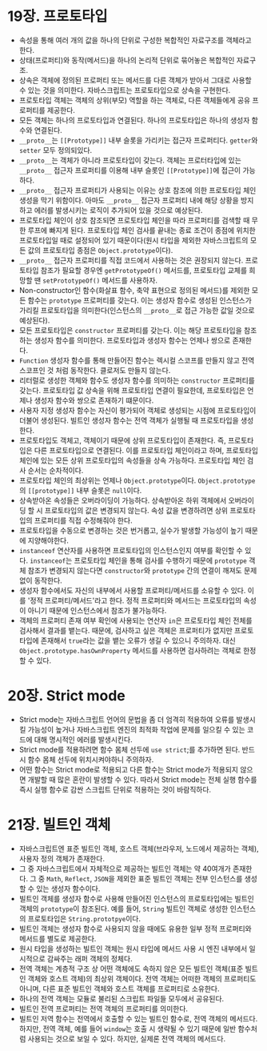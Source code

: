 # 19장. 프로토타입

-   속성을 통해 여러 개의 값을 하나의 단위로 구성한 복합적인 자료구조를 객체라고 한다.
-   상태(프로퍼티)와 동작(메서드)을 하나의 논리적 단위로 묶어놓은 복합적인 자료구조.
-   상속은 객체에 정의된 프로퍼티 또는 메서드를 다른 객체가 받아서 그대로 사용할 수 있는 것을 의미한다. 자바스크립트는 프로토타입으로 상속을 구현한다.
-   프로토타입 객체는 객체의 상위(부모) 역할을 하는 객체로, 다른 객체들에게 공유 프로퍼티를 제공한다.
-   모든 객체는 하나의 프로토타입과 연결된다. 하나의 프로토타입은 하나의 생성자 함수와 연결된다.
-   `__proto__`는 `[[Prototype]]` 내부 슬롯을 가리키는 접근자 프로퍼티다. `getter`와 `setter` 모두 정의되있다.
-   `__proto__`는 객체가 아니라 프로토타입이 갖는다. 객체는 프로터타입에 있는 `__proto__` 접근자 프로퍼티를 이용해 내부 슬롯인 `[[Prototype]]`에 접근이 가능하다.
-   `__proto__` 접근자 프로퍼티가 사용되는 이유는 상호 참조에 의한 프로토타입 체인 생성을 막기 위함이다. 아마도 `__proto__` 접근자 프로퍼티 내에 해당 상황을 방지하고 에러를 발생시키는 로직이 추가되어 있을 것으로 예상된다.
-   프로토타입 체인이 상호 참조되면 프로토타입 체인을 따라 프로퍼티를 검색할 때 무한 루프에 빠지게 된다. 프로토타입 체인 검사를 끝내는 종료 조건이 종점에 위치한 프로토타입일 때로 설정되어 있기 때문이다(원시 타입을 제외한 자바스크립트의 모든 값의 프로토타입 종점은 `Object.prototype`이다).
-   `__proto__` 접근자 프로퍼티를 직접 코드에서 사용하는 것은 권장되지 않는다. 프로토타입 참조가 필요할 경우엔 `getPrototypeOf()` 메서드를, 프로토타입 교체를 희망할 땐 `setPrototypeOf()` 메서드를 사용하자.
-   Non-constructor인 함수(화살표 함수, 축약 표현으로 정의된 메서드)를 제외한 모든 함수는 `prototype` 프로퍼티를 갖는다. 이는 생성자 함수로 생성된 인스턴스가 가리킬 프로토타입을 의미한다(인스턴스의 `__proto__`로 접근 가능한 값일 것으로 예상된다).
-   모든 프로토타입은 `constructor` 프로퍼티를 갖는다. 이는 해당 프로토타입을 참조하는 생성자 함수를 의미한다. 프로토타입과 생성자 함수는 언제나 쌍으로 존재한다.
-   `Function` 생성자 함수를 통해 만들어진 함수는 렉시컬 스코프를 만들지 않고 전역 스코프인 것 처럼 동작한다. 클로저도 만들지 않는다.
-   리터럴로 생성한 객체와 함수도 생성자 함수를 의미하는 `constructor` 프로퍼티를 갖는다. 프로토타입 값 상속을 위해 프로토타입 연결이 필요한데, 프로토타입은 언제나 생성자 함수와 쌍으로 존재하기 떄문이다.
-   사용자 지정 생성자 함수는 자신이 평가되어 객체로 생성되는 시점에 프로토타입이 더불어 생성된다. 빌트인 생성자 함수는 전역 객체가 실행될 때 프로토타입을 생성한다.
-   프로토타입도 객체고, 객체이기 때문에 상위 프로토타입이 존재한다. 즉, 프로토타입은 다른 프로토타입으로 연결된다. 이를 프로토타입 체인이라고 하며, 프로토타입 체인에 있는 모든 상위 프로토타입의 속성들을 상속 가능하다. 프로토타입 체인 검사 순서는 순차적이다.
-   프로토타입 체인의 최상위는 언제나 `Object.prototype`이다. `Object.prototype`의 `[[prototype]]` 내부 슬롯은 `null`이다.
-   상속받아온 속성들은 오버라이딩이 가능하다. 상속받아온 하위 객체에서 오버라이딩 할 시 프로토타입의 값은 변경되지 않는다. 속성 값을 변경하려면 상위 프로토타입의 프로퍼티를 직접 수정해줘야 한다.
-   프로토타입을 수동으로 변경하는 것은 번거롭고, 실수가 발생할 가능성이 높기 때문에 지양해야한다.
-   `instanceof` 연산자를 사용하면 프로토타입의 인스턴스인지 여부를 확인할 수 있다. `instanceof`는 프로토타입 체인을 통해 검사를 수행하기 때문에 `prototype` 객체 참조가 변경되지 않는다면 `constructor`와 `prototype` 간의 연결이 깨져도 문제 없이 동작한다.
-   생성자 함수에서도 자신의 내부에서 사용할 프로퍼티/메서드를 소유할 수 있다. 이를 '정적 프로퍼티/메서드'라고 한다. 정적 프로퍼티와 메서드는 프로토타입의 속성이 아니기 때문에 인스턴스에서 참조가 불가능하다.
-   객체의 프로퍼티 존재 여부 확인에 사용되는 연산자 `in`은 프로토타입 체인 전체를 검사해서 결과를 뱉는다. 때문에, 검사하고 싶은 객체은 프로퍼티가 없지만 프로토타입에 존재해서 `true`라는 값을 뱉는 오류가 생길 수 있으니 주의하자. 대신 `Object.prototype.hasOwnProperty` 메서드를 사용하면 검사하려는 객체로 한정할 수 있다.

# 20장. Strict mode

-   Strict mode는 자바스크립트 언어의 문법을 좀 더 엄격히 적용하여 오류를 발생시킬 가능성이 높거나 자바스크립트 엔진의 최적화 작업에 문제를 일으킬 수 있는 코드에 대해 명시적인 에러를 발생시킨다.
-   Strict mode를 적용하려면 함수 몸체 선두에 `use strict`;를 추가하면 된다. 반드시 함수 몸체 선두에 위치시켜야하니 주의하자.
-   어떤 함수는 Strict mode로 적용되고 다른 함수는 Strict mode가 적용되지 않으면 개발할 때 많은 혼란이 발생할 수 있다. 따라서 Strict mode는 전체 실행 함수를 즉시 실행 함수로 감싼 스크립트 단위로 적용하는 것이 바람직하다.

# 21장. 빌트인 객체

-   자바스크립트엔 표준 빌트인 객체, 호스트 객체(브라우저, 노드에서 제공하는 객체), 사용자 정의 객체가 존재한다.
-   그 중 자바스크립트에서 자체적으로 제공하는 빌트인 객체는 약 40여개가 존재한다. 그 중 `Math`, `Reflect`, `JSON`을 제외한 표준 빌트인 객체는 전부 인스턴스를 생성할 수 있는 생성자 함수이다.
-   빌트인 객체를 생성자 함수로 사용해 만들어진 인스턴스의 프로토타입에는 빌트인 객체의 `prototype`이 참조된다. 예를 들어, `String` 빌트인 객체로 생성한 인스턴스의 프로토타입은 `String.prototpye`이다.
-   빌트인 객체는 생성자 함수로 사용되지 않을 때에도 유용한 일부 정적 프로퍼티와 메서드를 별도로 제공한다.
-   원시 타입을 생성하는 빌트인 객체는 원시 타입에 메서드 사용 시 엔진 내부에서 일시적으로 감싸주는 래퍼 객체의 정체다.
-   전역 객체는 계층적 구조 상 어떤 객체에도 속하지 않은 모든 빌트인 객체(표준 빌트인 객체와 호스트 객체)의 최상위 객체이다. 전역 객체는 어떠한 객체의 프로퍼티도 아니며, 다른 표준 빌트인 객체와 호스트 객체를 프로퍼티로 소유한다.
-   하나의 전역 객체는 모듈로 불리된 스크립트 파일들 모두에서 공유된다.
-   빌트인 전역 프로퍼티는 전역 객체의 프로퍼티를 의미한다.
-   빌트인 저역 함수는 전역에서 호출할 수 있는 빌트인 함수로, 전역 객체의 메서드다. 하지만, 전역 객체, 예를 들어 `window`는 호출 시 생략될 수 있기 때문에 일반 함수처럼 사용되는 것으로 보일 수 있다. 하지만, 실제론 전역 객체의 메서드다.
